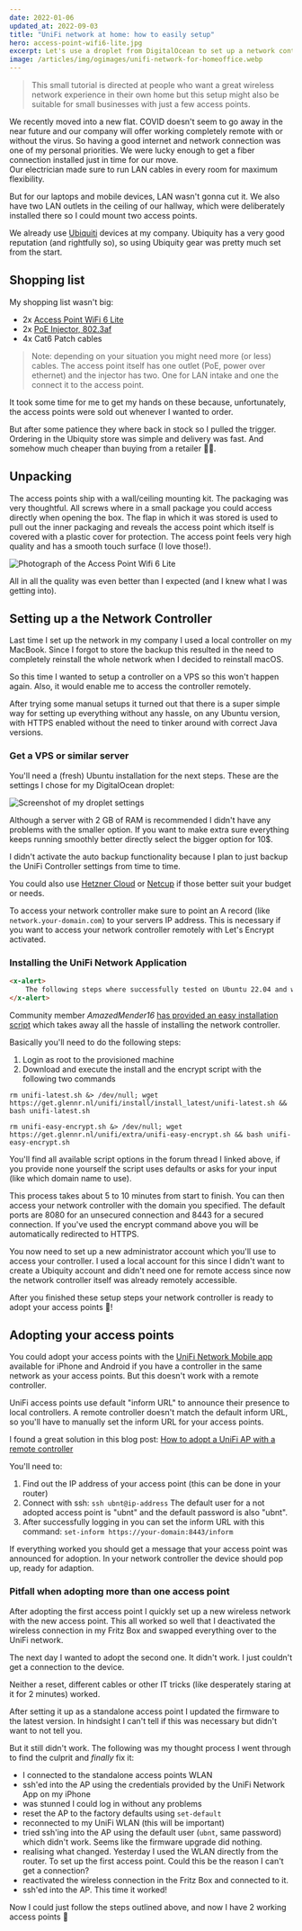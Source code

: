 ```yaml
---
date: 2022-01-06
updated_at: 2022-09-03
title: "UniFi network at home: how to easily setup"
hero: access-point-wifi6-lite.jpg
excerpt: Let's use a droplet from DigitalOcean to set up a network controller to manage a few access points.
image: /articles/img/ogimages/unifi-network-for-homeoffice.webp
---
```


> This small tutorial is directed at people who want a great wireless network experience in their own home but this setup might also be suitable for small businesses with just a few access points.

We recently moved into a new flat. COVID doesn't seem to go away in the near future and our company will offer working completely remote with or without the virus. So having a good internet and network connection was one of my personal priorities. We were lucky enough to get a fiber connection installed just in time for our move.  
Our electrician made sure to run LAN cables in every room for maximum flexibility.

But for our laptops and mobile devices, LAN wasn't gonna cut it. We also have two LAN outlets in the ceiling of our hallway, which were deliberately installed there so I could mount two access points.

We already use [Ubiquiti](https://ui.com/) devices at my company. Ubiquity has a very good reputation (and rightfully so), so using Ubiquity gear was pretty much set from the start.

## Shopping list

My shopping list wasn't big:

-   2x [Access Point WiFi 6 Lite](https://store.ui.com/products/unifi-ap-6-lite)
-   2x [PoE Injector, 802.3af](https://store.ui.com/collections/operator-accessories/products/u-poe-af)
-   4x Cat6 Patch cables

> Note: depending on your situation you might need more (or less) cables. The access point itself has one outlet (PoE, power over ethernet) and the injector has two. One for LAN intake and one the connect it to the access point.

It took some time for me to get my hands on these because, unfortunately, the access points were sold out whenever I wanted to order.

But after some patience they where back in stock so I pulled the trigger. Ordering in the Ubiquity store was simple and delivery was fast. And somehow much cheaper than buying from a retailer 🤷‍♂️.

## Unpacking

The access points ship with a wall/ceiling mounting kit. The packaging was very thoughtful. All screws where in a small package you could access directly when opening the box. The flap in which it was stored is used to pull out the inner packaging and reveals the access point which itself is covered with a plastic cover for protection. The access point feels very high quality and has a smooth touch surface (I love those!).

![Photograph of the Access Point Wifi 6 Lite](access-point-wifi6-lite.jpg)

All in all the quality was even better than I expected (and I knew what I was getting into).

## Setting up a the Network Controller

Last time I set up the network in my company I used a local controller on my MacBook. Since I forgot to store the backup this resulted in the need to completely reinstall the whole network when I decided to reinstall macOS.

So this time I wanted to setup a controller on a VPS so this won't happen again. Also, it would enable me to access the controller remotely.

After trying some manual setups it turned out that there is a super simple way for setting up everything without any hassle, on any Ubuntu version, with HTTPS enabled without the need to tinker around with correct Java versions.

### Get a VPS or similar server

You'll need a (fresh) Ubuntu installation for the next steps. These are the settings I chose for my DigitalOcean droplet:

![Screenshot of my droplet settings](digital-ocean-droplet-settings.jpg)

Although a server with 2 GB of RAM is recommended I didn't have any problems with the smaller option. If you want to make extra sure everything keeps running smoothly better directly select the bigger option for 10$.

I didn't activate the auto backup functionality because I plan to just backup the UniFi Controller settings from time to time.

You could also use [Hetzner Cloud](https://www.hetzner.com/cloud) or [Netcup](https://www.netcup.de/vserver/vps.php) if those better suit your budget or needs.

To access your network controller make sure to point an A record (like `network.your-domain.com`) to your servers IP address. This is necessary if you want to access your network controller remotely with Let's Encrypt activated.

### Installing the UniFi Network Application

```html +parse
<x-alert>
    The following steps where successfully tested on Ubuntu 22.04 and with v7.2.92 of the Unifi Controller
</x-alert>
```

Community member _AmazedMender16_ [has provided an easy installation script](https://community.ui.com/questions/UniFi-Installation-Scripts-or-UniFi-Easy-Update-Script-or-UniFi-Lets-Encrypt-or-UniFi-Easy-Encrypt-/ccbc7530-dd61-40a7-82ec-22b17f027776) which takes away all the hassle of installing the network controller.

Basically you'll need to do the following steps:

1. Login as root to the provisioned machine
2. Download and execute the install and the encrypt script with the following two commands

```shell
rm unifi-latest.sh &> /dev/null; wget https://get.glennr.nl/unifi/install/install_latest/unifi-latest.sh && bash unifi-latest.sh

rm unifi-easy-encrypt.sh &> /dev/null; wget https://get.glennr.nl/unifi/extra/unifi-easy-encrypt.sh && bash unifi-easy-encrypt.sh
```

You'll find all available script options in the forum thread I linked above, if you provide none yourself the script uses defaults or asks for your input (like which domain name to use).

This process takes about 5 to 10 minutes from start to finish. You can then access your network controller with the domain you specified. The default ports are 8080 for an unsecured connection and 8443 for a secured connection. If you've used the encrypt command above you will be automatically redirected to HTTPS.

You now need to set up a new administrator account which you'll use to access your controller. I used a local account for this since I didn't want to create a Ubiquity account and didn't need one for remote access since now the network controller itself was already remotely accessible.

After you finished these setup steps your network controller is ready to adopt your access points 🎉!

## Adopting your access points

You could adopt your access points with the [UniFi Network Mobile app](https://www.ui.com/download-software/) available for iPhone and Android if you have a controller in the same network as your access points. But this doesn't work with a remote controller.

UniFi access points use default "inform URL" to announce their presence to local controllers. A remote controller doesn't match the default inform URL, so you'll have to manually set the inform URL for your access points.

I found a great solution in this blog post: [How to adopt a UniFi AP with a remote controller](https://blog.ktz.me/how-to-adopt-a-unifi-ap-with-a-remote-controller/)

You'll need to:

1. Find out the IP address of your access point (this can be done in your router)
2. Connect with ssh: `ssh ubnt@ip-address`
   The default user for a not adopted access point is "ubnt" and the default password is also "ubnt".
3. After successfully logging in you can set the inform URL with this command:
   `set-inform https://your-domain:8443/inform`

If everything worked you should get a message that your access point was announced for adoption. In your network controller the device should pop up, ready for adaption.

### Pitfall when adopting more than one access point

After adopting the first access point I quickly set up a new wireless network with the new access point. This all worked so well that I deactivated the wireless connection in my Fritz Box and swapped everything over to the UniFi network.

The next day I wanted to adopt the second one. It didn't work. I just couldn't get a connection to the device.

Neither a reset, different cables or other IT tricks (like desperately staring at it for 2 minutes) worked.

After setting it up as a standalone access point I updated the firmware to the latest version. In hindsight I can't tell if this was necessary but didn't want to not tell you.

But it still didn't work. The following was my thought process I went through to find the culprit and _finally_ fix it:

-   I connected to the standalone access points WLAN
-   ssh'ed into the AP using the credentials provided by the UniFi Network App on my iPhone
-   was stunned I could log in without any problems
-   reset the AP to the factory defaults using `set-default`
-   reconnected to my UniFi WLAN (this will be important)
-   tried ssh'ing into the AP using the default user (`ubnt`, same password) which didn't work. Seems like the firmware upgrade did nothing.
-   realising what changed. Yesterday I used the WLAN directly from the router. To set up the first access point. Could this be the reason I can't get a connection?
-   reactivated the wireless connection in the Fritz Box and connected to it.
-   ssh'ed into the AP. This time it worked!

Now I could just follow the steps outlined above, and now I have 2 working access points 🎉
